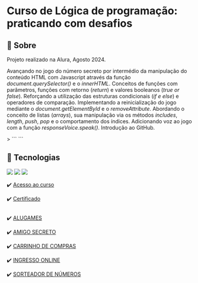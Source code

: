 <h1>Curso de Lógica de programação: praticando com desafios</h1>

<h2>🔖 Sobre</h2>
<p>Projeto realizado na Alura, Agosto 2024.</p>

<p>Avançando no jogo do número secreto por intermédio da manipulação do conteúdo HTML com Javascript através da função <i>document.querySelector()</i> e o <i>innerHTML</i>. Conceitos de funções com parâmetros, funções com retorno (<i>return</i>) e valores booleanos (<i>true or false</i>). Reforçando a utilização das estruturas condicionais (<i>if e else</i>) e operadores de comparação. Implementando a reinicialização do jogo mediante o <i>document.getElementById</i> e o <i>removeAttribute</i>. Abordando o conceito de listas (<i>arrays</i>), sua manipulação via os métodos <i>includes</i>, <i>length</i>, <i>push</i>, <i>pop</i> e o comportamento dos índices. Adicionando voz ao jogo com a função <i>responseVoice.speak()</i>. Introdução ao GitHub.</p>>
```
```
<h2> 🚀 Tecnologias</h2>
<div>
  <img src="https://img.shields.io/badge/HTML-239120?style=for-the-badge&logo=html5&logoColor=white">
  <img src="https://img.shields.io/badge/CSS-239120?&style=for-the-badge&logo=css3&logoColor=white">
  <img src="https://img.shields.io/badge/JavaScript-F7DF1E?style=for-the-badge&logo=javascript&logoColor=black">
</div>


✔️ [Acesso ao curso](https://cursos.alura.com.br/course/logica-programacao-praticando-desafios)

✔️ [Certificado](https://cursos.alura.com.br/certificate/836a243a-7e25-406c-8928-4d124500da12?lang=pt_BR)
```
```
✔️ [ALUGAMES](https://alura-logicaprogramacao-alugames.vercel.app/) 

✔️ [AMIGO SECRETO](https://alura-logicaprogramacao-amigo-secreto.vercel.app/) 

✔️ [CARRINHO DE COMPRAS](https://alura-logicaprogramacao-carrinho-compras.vercel.app/) 

✔️ [INGRESSO ONLINE](https://alura-logicaprogramacao-ingresso.vercel.app/) 

✔️ [SORTEADOR DE NÚMEROS](https://alura-logicaprogramacao-sorteador-numeros.vercel.app/) 

